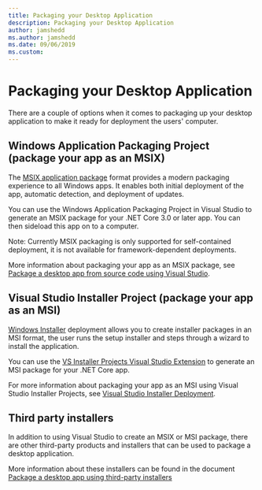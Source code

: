 ```yaml
---
title: Packaging your Desktop Application
description: Packaging your Desktop Application
author: jamshedd
ms.author: jamshedd
ms.date: 09/06/2019
ms.custom: 
---
```

# Packaging your Desktop Application

There are a couple of options when it comes to packaging up your desktop application to make it ready for deployment the users' computer.

## Windows Application Packaging Project (package your app as an MSIX)

The [MSIX application package](https://docs.microsoft.com/windows/msix/overview) format provides a modern packaging experience to all Windows apps. It enables both initial deployment of the app, automatic detection, and deployment of updates. 

You can use the Windows Application Packaging Project in Visual Studio to generate an MSIX package for your .NET Core 3.0 or later app. You can then sideload this app on to a computer.

Note: Currently MSIX packaging is only supported for self-contained deployment, it is not available for framework-dependent deployments.

More information about packaging your app as an MSIX package, see [Package a desktop app from source code using Visual Studio](https://docs.microsoft.com/windows/msix/desktop/desktop-to-uwp-packaging-dot-net).



## Visual Studio Installer Project (package your app as an MSI)

[Windows Installer](https://docs.microsoft.com/windows/win32/msi/windows-installer-portal) deployment allows you to create installer packages in an MSI format, the user runs the setup installer and steps through a wizard to install the application. 

You can use the [VS Installer Projects Visual Studio Extension](https://marketplace.visualstudio.com/items?itemName=visualstudioclient.MicrosoftVisualStudio2017InstallerProjects) to generate an MSI package for your .NET Core app.

For more information about packaging your app as an MSI using Visual Studio Installer Projects, see [Visual Studio Installer Deployment](https://docs.microsoft.com/previous-versions/visualstudio/visual-studio-2010/2kt85ked(v=vs.100)).


## Third party installers

In addition to using Visual Studio to create an MSIX or MSI package, there are other third-party products and installers that can be used to package a desktop application. 

More information about these installers can be found in the document [Package a desktop app using third-party installers](https://docs.microsoft.com/windows/msix/desktop/desktop-to-uwp-third-party-installer)